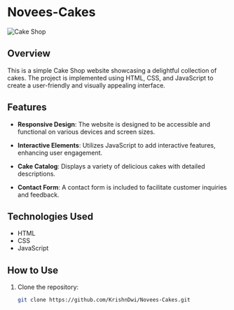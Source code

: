 # Novees-Cakes

![Cake Shop](link_to_image)

## Overview

This is a simple Cake Shop website showcasing a delightful collection of cakes. The project is implemented using HTML, CSS, and JavaScript to create a user-friendly and visually appealing interface.

## Features

- **Responsive Design**: The website is designed to be accessible and functional on various devices and screen sizes.

- **Interactive Elements**: Utilizes JavaScript to add interactive features, enhancing user engagement.

- **Cake Catalog**: Displays a variety of delicious cakes with detailed descriptions.

- **Contact Form**: A contact form is included to facilitate customer inquiries and feedback.

## Technologies Used

- HTML
- CSS
- JavaScript

## How to Use

1. Clone the repository:

   ```bash
   git clone https://github.com/KrishnDwi/Novees-Cakes.git
